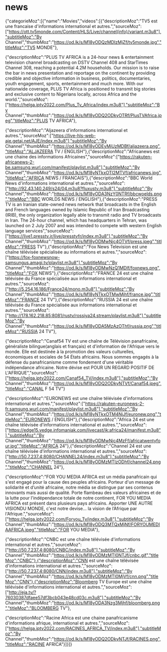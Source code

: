 # news
{"categorieMoz":[{"name":"Movies","videos":[{"descriptionMoz":"TV5 est une francaise d'informations international et autres.","sourceMoz":["https://ott.tv5monde.com/Content/HLS/Live/channel(info)/variant.m3u8"],"subtitleMoz":"By Channel","thumbMoz":"https://od.lk/s/M18yODQzMDIzMjZf/tv5monde.jpg","titleMoz":"TV5 MONDE"},

{"descriptionMoz":"PLUS TV AFRICA is a 24-hour news & entertainment television channel broadcasting on DSTV Channel 408 and StarTimes Channel 308, reaching a potential 4.2M households. Our mission is to raise the bar in news presentation and reportage on the continent by providing credible and objective information in business, politics, documentaries, youth engagement, sports, entertainment and much more. With our nationwide coverage, PLUS TV Africa is positioned to transmit big stories and exclusive content to Nigerians locally, across Africa and the world.","sourceMoz":["https://helga.iptv2022.com/Plus_Tv_Africa/index.m3u8"],"subtitleMoz":"By Channel","thumbMoz":"https://od.lk/s/M18yODQ2ODkyOTRf/PlusTVAfrica.jpeg","titleMoz":"PLUS TV AFRICA"},

{"descriptionMoz":"Aljazeera d'informations international et autres.","sourceMoz":["https://live-hls-web-aje.getaj.net/AJE/index.m3u8"],"subtitleMoz":"By Channel","thumbMoz":"https://od.lk/s/M18yODEyMjUzMDBf/aljazeera.png","titleMoz":"ALJAZEERA TV / ENGLISH"},{"descriptionMoz":"Africanews est une chaine des informations Africaines","sourceMoz":["https://rakuten-africanews-2-be.samsung.wurl.com/manifest/playlist.m3u8"],"subtitleMoz":"By Channel","thumbMoz":"https://od.lk/s/M18yNTkxOTI2MTVf/africanews.jpg","titleMoz":"AFRICA NEWS / FRANCAIS"},{"descriptionMoz":"BBC World News d'informations international et autres.","sourceMoz":["http://92.43.140.249/s24/04.m3u8?fluxustv.m3u8"],"subtitleMoz":"By Channel","thumbMoz":"https://od.lk/s/M18yODA3NzY0NTRf/bbcwoelds.png","titleMoz":"BBC WORLDS NEWS / ENGLISH"},{"descriptionMoz":"PRESS TV is an Iranian state-owned news network that broadcasts in the English and French languages owned by Islamic Republic of Iran Broadcasting (IRIB), the only organization legally able to transmit radio and TV broadcasts in Iran. The 24-hour channel, which has headquarters in Tehran, was launched on 2 July 2007 and was intended to compete with western English language services","sourceMoz":["https://live1.presstv.ir/live/presstvfr/index.m3u8"],"subtitleMoz":"By Channel","thumbMoz":"https://od.lk/s/M18yODMwNjc4OTVf/press.jpeg","titleMoz":"PRESS TV"},{"descriptionMoz":"Fox News Television est une chaîne télévisée spécialisée au informations et autres.","sourceMoz":["https://fox-foxnewsnow-samsungus.amagi.tv/playlist.m3u8"],"subtitleMoz":"By Channel","thumbMoz":"https://od.lk/s/M18yODMwNzQ1MDlf/foxnews.png","titleMoz":"FOX NEWS"},{"descriptionMoz":"FRANCE 24 est une chaîne télévisée du France spécialisée aux informations international et autres.","sourceMoz":["http://5.254.16.186/France24/mono.m3u8"],"subtitleMoz":"By Channel","thumbMoz":"https://od.lk/s/M18yNTkxOTMwMjhf/france.jpg","titleMoz":"FRANCE 24 TV"},{"descriptionMoz":"RUSSIA 24 est une chaîne télévisée du France spécialisée aux informations international et autres.","sourceMoz":["http://178.162.218.85:8081/rustv/rossiya24.stream/playlist.m3u8"],"subtitleMoz":"By Channel","thumbMoz":"https://od.lk/s/M18yODA5MzAzOThf/russia.png","titleMoz":"RUSSIA 24 TV"},

{"descriptionMoz":"Canaf54 TV est une chaîne de Télévision panafricaine, généraliste bilingue(anglais et français) et d'information de l'Afrique vers le monde. Elle est destinée à la promotion des valeurs culturelles, économiques et sociales de 54 États africains. Nous sommes engagés à la défense du panafricanisme comme fondement d'une véritable indépendance africaine. Notre dévise est POUR UN REGARD POSITIF DE L'AFRIQUE","sourceMoz":["https://helga.iptv2022.com/Canaf54_TV/index.m3u8"],"subtitleMoz":"By Channel","thumbMoz":"https://od.lk/s/M18yODQ2ODkyNTVf/Canaf54.jpeg","titleMoz":"CANAL F 54 TV"}

{"descriptionMoz":"EURONEWS est une chaîne télévisée d'informations international et autres.","sourceMoz":["https://rakuten-euronews-2-fr.samsung.wurl.com/manifest/playlist.m3u8"],"subtitleMoz":"By Channel","thumbMoz":"https://od.lk/s/M18yNTkxOTM4NjJf/euronew.png","titleMoz":"EURONEWS / ENGLISH"},{"descriptionMoz":"Africa 24 est une chaîne télévisée d'informations international et autres.","sourceMoz":["https://edge15.vedge.infomaniak.com/livecast/ik:africa24/manifest.m3u8"],"subtitleMoz":"By Channel","thumbMoz":"https://od.lk/s/M18yODMwNjc4MzFf/africatwentyfour.jpg","titleMoz":"AFRICA 24"},{"descriptionMoz":"Channel 24 est une chaîne télévisée d'informations international et autres.","sourceMoz":["http://50.7.237.4:8080/CHANNEL24/index.m3u8"],"subtitleMoz":"By Channel","thumbMoz":"https://od.lk/s/M18yODMzMTIzODhf/channel24.png","titleMoz":"CHANNEL 24"},

{"descriptionMoz":"FOR YOU MEDIA AFRICA est un média panafricain qui s'est engagé pour la cause des peuples africains. Porteur d'un message de solidarité et d’unité africaine, notre média se distingue par ses contenus innovants mais aussi de qualité. Porte flambeau des valeurs africaines et de la lutte pour l'indépendance totale de notre continent, FOR YOU MEDIA AFRICA est présent dans plusieurs pays africains. Apporter UNE AUTRE VISIONDU MONDE, c'est notre devise… la vision de l’Afrique par l'Afrique.","sourceMoz":["https://helga.iptv2022.com/Foryou_Tv/index.m3u8"],"subtitleMoz":"By Channel","thumbMoz":"https://od.lk/s/M18yODQ3MTQxMjNf/FORYOUMEDIAAFRICA.jpeg","titleMoz":"FOR YOU MEDIA"},

{"descriptionMoz":"CNBC est une chaîne télévisée d'informations international et autres.","sourceMoz":["http://50.7.237.4:8080/CNBC/index.m3u8"],"subtitleMoz":"By Channel","thumbMoz":"https://od.lk/s/M18yODMzMTI0NTJf/cnbc.gif","titleMoz":"CNBC"},{"descriptionMoz":"CNN est une chaîne télévisée d'informations international et autres.","sourceMoz":["http://50.7.237.4:8080/CNN/index.m3u8"],"subtitleMoz":"By Channel","thumbMoz":"https://od.lk/s/M18yODMzMTI0MjVf/cnn.png","titleMoz":"CNN"},{"descriptionMoz":"Bloomberg TV Europe est une chaîne télévisée d'informations international et autres.","sourceMoz":["http://eja.tv/?76030387dfaee57df3bcb043e48cd03c.m3u8"],"subtitleMoz":"By Channel","thumbMoz":"https://od.lk/s/M18yODA3Nzg3Mjhf/bloomberg.png","titleMoz":"BLOOMBERG TV"},

{"descriptionMoz":"Racine Africa est une chaine panafricanisme d'informations afrique, international et autres.","sourceMoz":["https://helga.iptv2022.com/RACINES_AFRICA_TV/index.m3u8"],"subtitleMoz":"By Channel","thumbMoz":"https://od.lk/s/M18yODQ2ODkyNTJf/RACINES.png","titleMoz":"RACINE AFRICA"}]}]}
